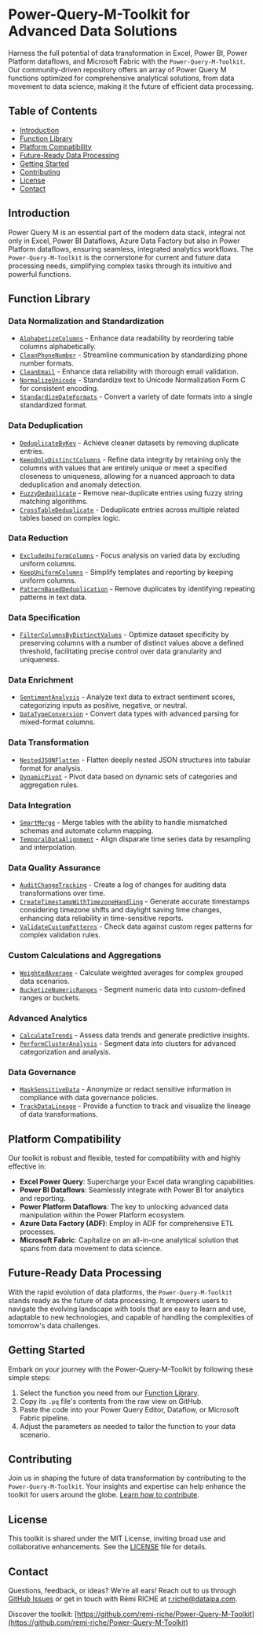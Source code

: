 # Power-Query-M-Toolkit for Advanced Data Solutions

Harness the full potential of data transformation in Excel, Power BI, Power Platform dataflows, and Microsoft Fabric with the `Power-Query-M-Toolkit`. Our community-driven repository offers an array of Power Query M functions optimized for comprehensive analytical solutions, from data movement to data science, making it the future of efficient data processing.

## Table of Contents
- [Introduction](#introduction)
- [Function Library](#function-library)
- [Platform Compatibility](#platform-compatibility)
- [Future-Ready Data Processing](#future-ready-data-processing)
- [Getting Started](#getting-started)
- [Contributing](#contributing)
- [License](#license)
- [Contact](#contact)

## Introduction
Power Query M is an essential part of the modern data stack, integral not only in Excel, Power BI Dataflows, Azure Data Factory but also in Power Platform dataflows, ensuring seamless, integrated analytics workflows. The `Power-Query-M-Toolkit` is the cornerstone for current and future data processing needs, simplifying complex tasks through its intuitive and powerful functions.

## Function Library

### Data Normalization and Standardization
- [`AlphabetizeColumns`](functions/AlphabetizeColumns.pq) - Enhance data readability by reordering table columns alphabetically.
- [`CleanPhoneNumber`](functions/CleanPhoneNumber.pq) - Streamline communication by standardizing phone number formats.
- [`CleanEmail`](functions/CleanEmail.pq) - Enhance data reliability with thorough email validation.
- [`NormalizeUnicode`](functions/NormalizeUnicode.pq) - Standardize text to Unicode Normalization Form C for consistent encoding.
- [`StandardizeDateFormats`](functions/StandardizeDateFormats.pq) - Convert a variety of date formats into a single standardized format.

### Data Deduplication
- [`DeduplicateByKey`](functions/DeduplicateByKey.pq) - Achieve cleaner datasets by removing duplicate entries.
- [`KeepOnlyDistinctColumns`](functions/KeepOnlyDistinctColumns.pq) - Refine data integrity by retaining only the columns with values that are entirely unique or meet a specified closeness to uniqueness, allowing for a nuanced approach to data deduplication and anomaly detection.
- [`FuzzyDeduplicate`](functions/FuzzyDeduplicate.pq) - Remove near-duplicate entries using fuzzy string matching algorithms.
- [`CrossTableDeduplicate`](functions/CrossTableDeduplicate.pq) - Deduplicate entries across multiple related tables based on complex logic.

### Data Reduction
- [`ExcludeUniformColumns`](functions/ExcludeUniformColumns.pq) - Focus analysis on varied data by excluding uniform columns.
- [`KeepUniformColumns`](functions/KeepUniformColumns.pq) - Simplify templates and reporting by keeping uniform columns.
- [`PatternBasedDeduplication`](functions/PatternBasedDeduplication.pq) - Remove duplicates by identifying repeating patterns in text data.

### Data Specification
- [`FilterColumnsByDistinctValues`](functions/FilterColumnsByDistinctValues.pq) - Optimize dataset specificity by preserving columns with a number of distinct values above a defined threshold, facilitating precise control over data granularity and uniqueness.

### Data Enrichment
- [`SentimentAnalysis`](functions/SentimentAnalysis.pq) - Analyze text data to extract sentiment scores, categorizing inputs as positive, negative, or neutral.
- [`DataTypeConversion`](functions/DataTypeConversion.pq) - Convert data types with advanced parsing for mixed-format columns.

### Data Transformation
- [`NestedJSONFlatten`](functions/NestedJSONFlatten.pq) - Flatten deeply nested JSON structures into tabular format for analysis.
- [`DynamicPivot`](functions/DynamicPivot.pq) - Pivot data based on dynamic sets of categories and aggregation rules.

### Data Integration
- [`SmartMerge`](functions/SmartMerge.pq) - Merge tables with the ability to handle mismatched schemas and automate column mapping.
- [`TemporalDataAlignment`](functions/TemporalDataAlignment.pq) - Align disparate time series data by resampling and interpolation.

### Data Quality Assurance
- [`AuditChangeTracking`](functions/AuditChangeTracking.pq) - Create a log of changes for auditing data transformations over time.
- [`CreateTimestampWithTimezoneHandling`](functions/CreateTimestampWithTimezoneHandling.pq) - Generate accurate timestamps considering timezone shifts and daylight saving time changes, enhancing data reliability in time-sensitive reports.
- [`ValidateCustomPatterns`](functions/ValidateCustomPatterns.pq) - Check data against custom regex patterns for complex validation rules.
### Custom Calculations and Aggregations
- [`WeightedAverage`](functions/WeightedAverage.pq) - Calculate weighted averages for complex grouped data scenarios.
- [`BucketizeNumericRanges`](functions/BucketizeNumericRanges.pq) - Segment numeric data into custom-defined ranges or buckets.

### Advanced Analytics
- [`CalculateTrends`](functions/CalculateTrends.pq) - Assess data trends and generate predictive insights.
- [`PerformClusterAnalysis`](functions/PerformClusterAnalysis.pq) - Segment data into clusters for advanced categorization and analysis.

### Data Governance
- [`MaskSensitiveData`](functions/MaskSensitiveData.pq) - Anonymize or redact sensitive information in compliance with data governance policies.
- [`TrackDataLineage`](functions/TrackDataLineage.pq) - Provide a function to track and visualize the lineage of data transformations.


## Platform Compatibility
Our toolkit is robust and flexible, tested for compatibility with and highly effective in:
- **Excel Power Query**: Supercharge your Excel data wrangling capabilities.
- **Power BI Dataflows**: Seamlessly integrate with Power BI for analytics and reporting.
- **Power Platform Dataflows**: The key to unlocking advanced data manipulation within the Power Platform ecosystem.
- **Azure Data Factory (ADF)**: Employ in ADF for comprehensive ETL processes.
- **Microsoft Fabric**: Capitalize on an all-in-one analytical solution that spans from data movement to data science.

## Future-Ready Data Processing
With the rapid evolution of data platforms, the `Power-Query-M-Toolkit` stands ready as the future of data processing. It empowers users to navigate the evolving landscape with tools that are easy to learn and use, adaptable to new technologies, and capable of handling the complexities of tomorrow's data challenges.

## Getting Started
Embark on your journey with the Power-Query-M-Toolkit by following these simple steps:
1. Select the function you need from our [Function Library](#function-library).
2. Copy its `.pq` file's contents from the raw view on GitHub.
3. Paste the code into your Power Query Editor, Dataflow, or Microsoft Fabric pipeline.
4. Adjust the parameters as needed to tailor the function to your data scenario.

## Contributing
Join us in shaping the future of data transformation by contributing to the `Power-Query-M-Toolkit`. Your insights and expertise can help enhance the toolkit for users around the globe. [Learn how to contribute](CONTRIBUTING.md).

## License
This toolkit is shared under the MIT License, inviting broad use and collaborative enhancements. See the [LICENSE](LICENSE) file for details.

## Contact
Questions, feedback, or ideas? We're all ears! Reach out to us through [GitHub Issues](https://github.com/remi-riche/Power-Query-M-Toolkit/issues) or get in touch with Rémi RICHE at [r.riche@dataipa.com](mailto:r.riche@dataipa.com).

Discover the toolkit: [https://github.com/remi-riche/Power-Query-M-Toolkit](https://github.com/remi-riche/Power-Query-M-Toolkit)
